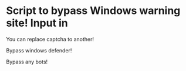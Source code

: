 # Script to bypass Windows warning site! Input in <head> </head>

You can replace captcha to another!

Bypass windows defender!

Bypass any bots!
